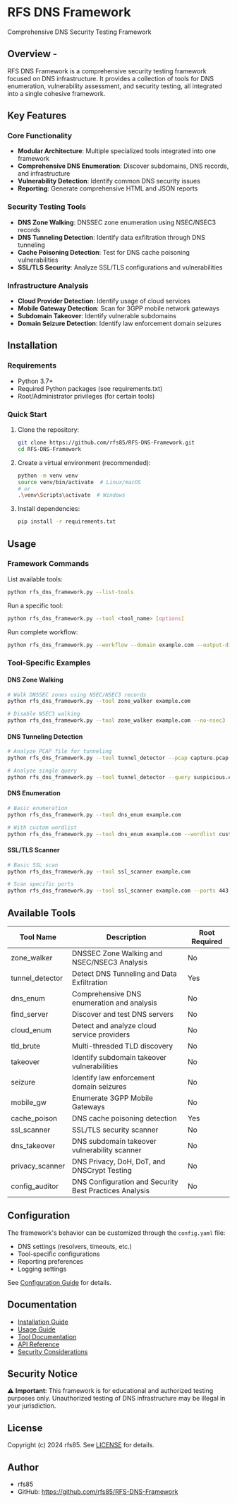 # RFS DNS Framework

Comprehensive DNS Security Testing Framework

## Overview -

RFS DNS Framework is a comprehensive security testing framework focused on DNS infrastructure. It provides a collection of tools for DNS enumeration, vulnerability assessment, and security testing, all integrated into a single cohesive framework.

## Key Features

### Core Functionality
- **Modular Architecture**: Multiple specialized tools integrated into one framework
- **Comprehensive DNS Enumeration**: Discover subdomains, DNS records, and infrastructure
- **Vulnerability Detection**: Identify common DNS security issues
- **Reporting**: Generate comprehensive HTML and JSON reports

### Security Testing Tools
- **DNS Zone Walking**: DNSSEC zone enumeration using NSEC/NSEC3 records
- **DNS Tunneling Detection**: Identify data exfiltration through DNS tunneling
- **Cache Poisoning Detection**: Test for DNS cache poisoning vulnerabilities
- **SSL/TLS Security**: Analyze SSL/TLS configurations and vulnerabilities

### Infrastructure Analysis
- **Cloud Provider Detection**: Identify usage of cloud services
- **Mobile Gateway Detection**: Scan for 3GPP mobile network gateways
- **Subdomain Takeover**: Identify vulnerable subdomains
- **Domain Seizure Detection**: Identify law enforcement domain seizures

## Installation

### Requirements

- Python 3.7+
- Required Python packages (see requirements.txt)
- Root/Administrator privileges (for certain tools)

### Quick Start

1. Clone the repository:
   ```bash
   git clone https://github.com/rfs85/RFS-DNS-Framework.git
   cd RFS-DNS-Framework
   ```

2. Create a virtual environment (recommended):
   ```bash
   python -m venv venv
   source venv/bin/activate  # Linux/macOS
   # or
   .\venv\Scripts\activate  # Windows
   ```

3. Install dependencies:
   ```bash
   pip install -r requirements.txt
   ```

## Usage

### Framework Commands

List available tools:
```bash
python rfs_dns_framework.py --list-tools
```

Run a specific tool:
```bash
python rfs_dns_framework.py --tool <tool_name> [options]
```

Run complete workflow:
```bash
python rfs_dns_framework.py --workflow --domain example.com --output-dir results
```

### Tool-Specific Examples

#### DNS Zone Walking
```bash
# Walk DNSSEC zones using NSEC/NSEC3 records
python rfs_dns_framework.py --tool zone_walker example.com

# Disable NSEC3 walking
python rfs_dns_framework.py --tool zone_walker example.com --no-nsec3
```

#### DNS Tunneling Detection
```bash
# Analyze PCAP file for tunneling
python rfs_dns_framework.py --tool tunnel_detector --pcap capture.pcap

# Analyze single query
python rfs_dns_framework.py --tool tunnel_detector --query suspicious.example.com
```

#### DNS Enumeration
```bash
# Basic enumeration
python rfs_dns_framework.py --tool dns_enum example.com

# With custom wordlist
python rfs_dns_framework.py --tool dns_enum example.com --wordlist custom_wordlist.txt
```

#### SSL/TLS Scanner
```bash
# Basic SSL scan
python rfs_dns_framework.py --tool ssl_scanner example.com

# Scan specific ports
python rfs_dns_framework.py --tool ssl_scanner example.com --ports 443,8443
```

## Available Tools

| Tool Name | Description | Root Required |
|-----------|-------------|---------------|
| zone_walker | DNSSEC Zone Walking and NSEC/NSEC3 Analysis | No |
| tunnel_detector | Detect DNS Tunneling and Data Exfiltration | Yes |
| dns_enum | Comprehensive DNS enumeration and analysis | No |
| find_server | Discover and test DNS servers | No |
| cloud_enum | Detect and analyze cloud service providers | No |
| tld_brute | Multi-threaded TLD discovery | No |
| takeover | Identify subdomain takeover vulnerabilities | No |
| seizure | Identify law enforcement domain seizures | No |
| mobile_gw | Enumerate 3GPP Mobile Gateways | No |
| cache_poison | DNS cache poisoning detection | Yes |
| ssl_scanner | SSL/TLS security scanner | No |
| dns_takeover | DNS subdomain takeover vulnerability scanner | No |
| privacy_scanner | DNS Privacy, DoH, DoT, and DNSCrypt Testing | No |
| config_auditor | DNS Configuration and Security Best Practices Analysis | No |

## Configuration

The framework's behavior can be customized through the `config.yaml` file:

- DNS settings (resolvers, timeouts, etc.)
- Tool-specific configurations
- Reporting preferences
- Logging settings

See [Configuration Guide](docs/configuration.md) for details.

## Documentation

- [Installation Guide](docs/installation.md)
- [Usage Guide](docs/usage.md)
- [Tool Documentation](docs/tools/index.md)
- [API Reference](docs/api/index.md)
- [Security Considerations](docs/security.md)

## Security Notice

⚠️ **Important**: This framework is for educational and authorized testing purposes only. Unauthorized testing of DNS infrastructure may be illegal in your jurisdiction.

## License

Copyright (c) 2024 rfs85. See [LICENSE](LICENSE) for details.

## Author

- rfs85
- GitHub: https://github.com/rfs85/RFS-DNS-Framework